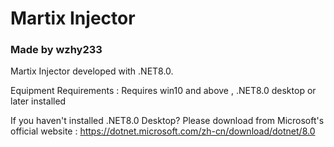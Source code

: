 # Martix Injector

### Made by wzhy233

Martix Injector developed with .NET8.0.

Equipment Requirements : Requires win10 and above , .NET8.0 desktop or later installed

If you haven't installed .NET8.0 Desktop? Please download from Microsoft's official website : https://dotnet.microsoft.com/zh-cn/download/dotnet/8.0

